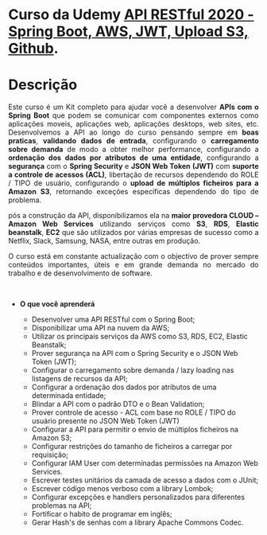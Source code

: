 # Curso da Udemy [API RESTful 2020 - Spring Boot, AWS, JWT, Upload S3, Github](https://www.udemy.com/course/restful-springboot-aws/).

# Descrição

<p style="text-align: justify;">Este curso é um Kit completo para ajudar você a desenvolver <strong>APIs com o Spring Boot</strong> que podem se comunicar com componentes externos como aplicações moveis, aplicações web, aplicações desktops, web sites, etc. Desenvolvemos a API ao longo do curso pensando sempre em <strong>boas praticas</strong>, <strong>validando dados de entrada</strong>, configurando o <strong>carregamento sobre demanda</strong> de modo a obter melhor performance, configurando a <strong>ordenação dos dados por atributos de uma entidade</strong>, configurando a <strong>segurança</strong> com o <strong>Spring Security</strong> e <strong>JSON Web Token (JWT)</strong> com <strong>suporte a controle de acessos (ACL)</strong>, libertação de recursos dependendo do ROLE / TIPO de usuário, configurando o <strong>upload de múltiplos ficheiros para a Amazon S3</strong>, retornando exceções especificas dependendo do tipo de problema.</p>

<p style="text-align: justify;">pós a construção da API, disponibilizamos ela na <strong>maior provedora CLOUD – Amazon Web Services</strong> utilizando serviços como <strong>S3</strong>, <strong>RDS</strong>, <strong>Elastic beanstalk</strong>, <strong>EC2</strong> que são utilizados por várias empresas de sucesso como a Netflix, Slack, Samsung, NASA, entre outras em produção.</p>

<p style="text-align: justify;">O curso está em constante actualização com o objectivo de prover sempre conteúdos importantes, úteis e em grande demanda no mercado do trabalho e de desenvolvimento de software.</p>

<br>

- <strong>O que você aprenderá</strong>

    * Desenvolver uma API RESTful com o Spring Boot;
    * Disponibilizar uma API na nuvem da AWS;
    * Utilizar os principais serviços da AWS como S3, RDS, EC2, Elastic Beanstalk;
    * Prover segurança na API com o Spring Security e o JSON Web Token (JWT);
    * Configurar o carregamento sobre demanda / lazy loading nas listagens de recursos da API;
    * Configurar a ordenação dos dados por atributos de uma determinada entidade;
    * Blindar a API com o padrão DTO e o Bean Validation;
    * Prover controle de acesso - ACL com base no ROLE / TIPO do usuário presente no JSON Web Token (JWT)
    * Configurar a API para permitir o envio de múltiplos ficheiros na Amazon S3;
    * Configurar restrições do tamanho de ficheiros a carregar por requisição;
    * Configurar IAM User com determinadas permissões na Amazon Web Services.
    * Escrever testes unitários da camada de acesso a dados com o JUnit;
    * Escrever código menos verboso com a library Lombok;
    * Configurar excepções e handlers personalizados para diferentes problemas na API;
    * Fortificar o habito de programar em inglês;
    * Gerar Hash's de senhas com a library Apache Commons Codec.
